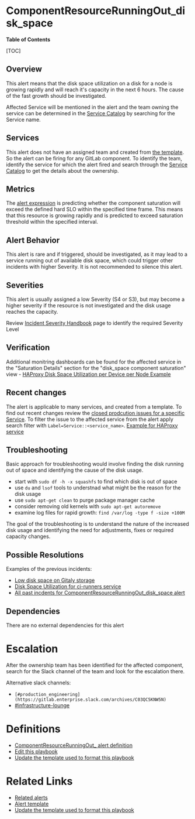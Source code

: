 # ComponentResourceRunningOut_disk_space

**Table of Contents**

[TOC]

## Overview

This alert means that the disk space utilization on a disk for a node is growing rapidly and will reach it's capacity in the next 6 hours. The cause of the fast growth should be investigated.

Affected Service will be mentioned in the alert and the team owning the service can be determined in the [Service Catalog](https://gitlab.com/gitlab-com/runbooks/-/blob/master/services/service-catalog.yml?ref_type=heads) by searching for the Service name.

## Services

This alert does not have an assigned team and created from [the template](https://gitlab.com/gitlab-com/runbooks/-/blob/master/libsonnet/servicemetrics/resource_saturation_point.libsonnet?ref_type=heads#L208). So the alert can be firing for any GitLab component. To identify the team, identify the service for which the alert fired and search through the [Service Catalog](https://gitlab.com/gitlab-com/runbooks/-/blob/master/services/service-catalog.yml?ref_type=heads) to get the details about the ownership.

## Metrics

The [alert expression](https://gitlab.com/gitlab-com/runbooks/-/blob/master/libsonnet/servicemetrics/resource_saturation_point.libsonnet?ref_type=heads#L209) is predicting whether the component saturation will exceed the defined hard SLO within the specified time frame. This means that this resource is growing rapidly and is predicted to exceed saturation threshold within the specified interval.

## Alert Behavior

This alert is rare and if triggered, should be investigated, as it may lead to a service running out of available disk space, which could trigger other incidents with higher Severity. It is not recommended to silence this alert.

## Severities

This alert is usually assigned a low Severity (S4 or S3), but may become a higher severity if the resource is not investigated and the disk usage reaches the capacity.

Review [Incident Severity Handbook](https://handbook.gitlab.com/handbook/engineering/infrastructure/incident-management/#incident-severity) page to identify the required Severity Level

## Verification

Additional monitring dashboards can be found for the affected service in the "Saturation Details" section for the "disk_space component saturation" view - [HAProxy Disk Space Utilization per Device per Node Example](https://dashboards.gitlab.net/d/frontend-main/frontend3a-overview?orgId=1&viewPanel=2661375984)

## Recent changes

The alert is applicable to many services, and created from a template. To find out recent changes review the [closed prodcution issues for a specific Service](https://gitlab.com/gitlab-com/gl-infra/production/-/issues/?sort=created_date&state=all&first_page_size=100). To filter the issue to the affected service from the alert apply search filter with `Label=Service::<service_name>`. [Example for HAProxy service](https://gitlab.com/gitlab-com/gl-infra/production/-/issues/?sort=created_date&state=all&label_name%5B%5D=Service%3A%3AHAProxy&label_name%5B%5D=change&first_page_size=100)

## Troubleshooting

Basic approach for troubleshooting would involve finding the disk running out of space and identifying the cause of the disk usage.

- start with `sudo df -h -x squashfs` to find which disk is out of space
- use `du` and `lsof` tools to understnad what might be the reason for the disk usage
- use `sudo apt-get clean` to purge package manager cache
- consider removing old kernels with `sudo apt-get autoremove`
- examine log files for rapid growth: `find /var/log -type f -size +100M`

The goal of the troubleshooting is to understand the nature of the increased disk usage and identifying the need for adjustments, fixes or required capacity changes.

## Possible Resolutions

Examples of the previous incidents:

- [Low disk space on Gitaly storage](https://gitlab.com/gitlab-com/gl-infra/production/-/issues/17000)
- [Disk Space Utilization for ci-runners service](https://gitlab.com/gitlab-com/gl-infra/production/-/issues/17848)
- [All past incdents for ComponentResourceRunningOut_disk_space alert](https://gitlab.com/gitlab-com/gl-infra/production/-/issues/?sort=created_date&state=closed&label_name%5B%5D=a%3AComponentResourceRunningOut_disk_space&first_page_size=100)

## Dependencies

There are no external dependencies for this alert

# Escalation

After the ownership team has been identified for the affected component, search for the Slack channel of the team and look for the escalation there.

Alternative slack channels:

- `[#production_engineering](https://gitlab.enterprise.slack.com/archives/C03QC5KNW5N)`
- [#infrastructure-lounge](https://gitlab.enterprise.slack.com/archives/CB3LSMEJV)

# Definitions

- [ComponentResourceRunningOut_ alert definition](https://gitlab.com/gitlab-com/runbooks/-/blob/master/libsonnet/servicemetrics/resource_saturation_point.libsonnet?ref_type=heads#L208)
- [Edit this playbook](https://gitlab.com/gitlab-com/runbooks/-/blob/master/docs/config_management/alerts/ComponentResourceRunningOut_disk_space.md)
- [Update the template used to format this playbook](https://gitlab.com/gitlab-com/runbooks/-/edit/master/docs/template-alert-playbook.md?ref_type=heads)

# Related Links

- [Related alerts](https://gitlab.com/gitlab-com/runbooks/-/blob/master/docs/config_management/alerts/)
- [Alert template](https://gitlab.com/gitlab-com/runbooks/-/blob/master/libsonnet/servicemetrics/resource_saturation_point.libsonnet?ref_type=heads#L208)
- [Update the template used to format this playbook](https://gitlab.com/gitlab-com/runbooks/-/edit/master/docs/template-alert-playbook.md?ref_type=heads)

